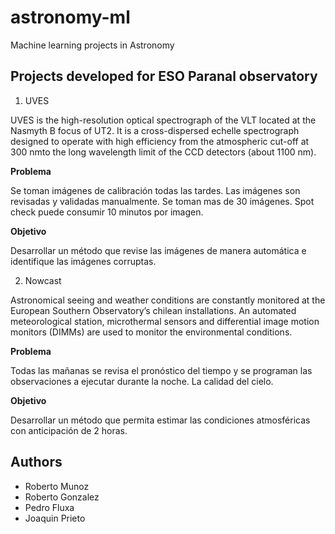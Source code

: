 # astronomy-ml

Machine learning projects in Astronomy

## Projects developed for ESO Paranal observatory

1. UVES

UVES is the high-resolution optical spectrograph of the VLT located at the Nasmyth B focus of UT2. It is a cross-dispersed echelle spectrograph designed to operate with high efficiency from the atmospheric cut-off at 300 nmto the long wavelength limit of the CCD detectors (about 1100 nm).

**Problema**

Se toman imágenes de calibración todas las tardes. Las imágenes son revisadas y validadas manualmente. Se toman mas de 30 imágenes. Spot check puede consumir 10 minutos por imagen.

**Objetivo**

Desarrollar un método que revise las imágenes de manera automática e identifique las imágenes corruptas.

2. Nowcast

Astronomical seeing and weather conditions are constantly monitored at the European Southern Observatory’s chilean installations. An automated meteorological station, microthermal sensors and differential image motion monitors (DIMMs) are used to monitor the environmental conditions.

**Problema**

Todas las mañanas se revisa el pronóstico del tiempo y se programan las observaciones a ejecutar durante la noche. La calidad del cielo.

**Objetivo**

Desarrollar un método que permita estimar las condiciones atmosféricas con anticipación de 2 horas.

## Authors

- Roberto Munoz
- Roberto Gonzalez
- Pedro Fluxa
- Joaquin Prieto
